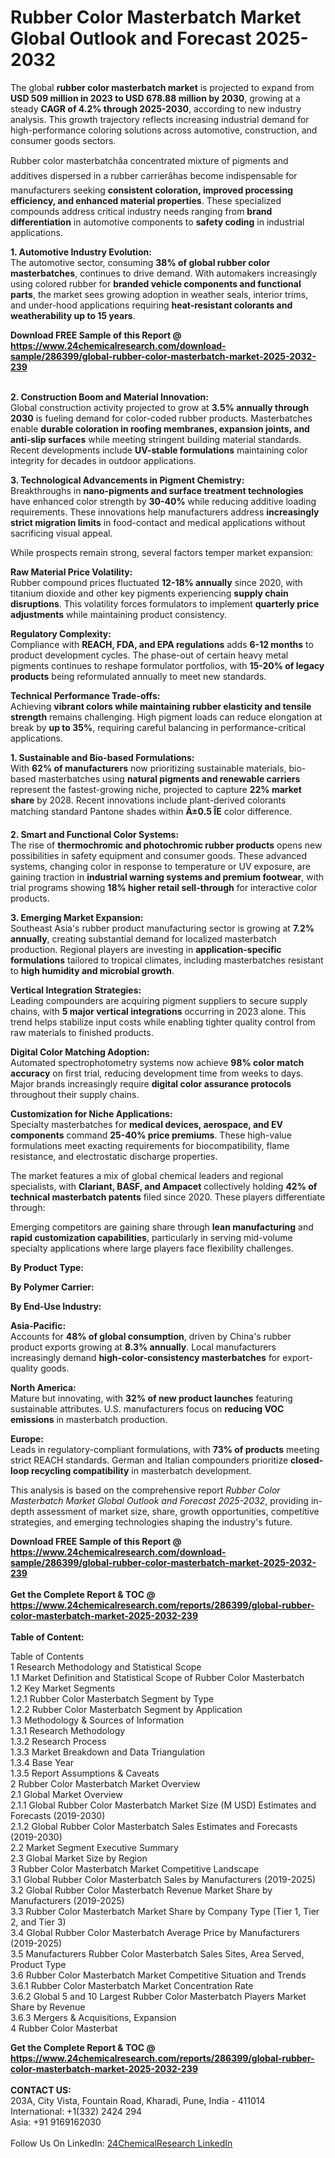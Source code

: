 <h1>Rubber Color Masterbatch Market Global Outlook and Forecast 2025-2032</h1><p>The global <strong>rubber color masterbatch market</strong> is projected to expand from <strong>USD 509 million in 2023 to USD 678.88 million by 2030</strong>, growing at a steady <strong>CAGR of 4.2% through 2025-2030</strong>, according to new industry analysis. This growth trajectory reflects increasing industrial demand for high-performance coloring solutions across automotive, construction, and consumer goods sectors.</p><p>Rubber color masterbatchâa concentrated mixture of pigments and additives dispersed in a rubber carrierâhas become indispensable for manufacturers seeking <strong>consistent coloration, improved processing efficiency, and enhanced material properties</strong>. These specialized compounds address critical industry needs ranging from <strong>brand differentiation</strong> in automotive components to <strong>safety coding</strong> in industrial applications.</p><p><strong>1. Automotive Industry Evolution:</strong><br>
The automotive sector, consuming <strong>38% of global rubber color masterbatches</strong>, continues to drive demand. With automakers increasingly using colored rubber for <strong>branded vehicle components and functional parts</strong>, the market sees growing adoption in weather seals, interior trims, and under-hood applications requiring <strong>heat-resistant colorants and weatherability up to 15 years</strong>.</p><div><b>Download FREE Sample of this Report @ 
            <a href="https://www.24chemicalresearch.com/download-sample/286399/global-rubber-color-masterbatch-market-2025-2032-239">
            https://www.24chemicalresearch.com/download-sample/286399/global-rubber-color-masterbatch-market-2025-2032-239</a></b></div><br><p><strong>2. Construction Boom and Material Innovation:</strong><br>
Global construction activity projected to grow at <strong>3.5% annually through 2030</strong> is fueling demand for color-coded rubber products. Masterbatches enable <strong>durable coloration in roofing membranes, expansion joints, and anti-slip surfaces</strong> while meeting stringent building material standards. Recent developments include <strong>UV-stable formulations</strong> maintaining color integrity for decades in outdoor applications.</p><p><strong>3. Technological Advancements in Pigment Chemistry:</strong><br>
Breakthroughs in <strong>nano-pigments and surface treatment technologies</strong> have enhanced color strength by <strong>30-40%</strong> while reducing additive loading requirements. These innovations help manufacturers address <strong>increasingly strict migration limits</strong> in food-contact and medical applications without sacrificing visual appeal.</p><p>While prospects remain strong, several factors temper market expansion:</p><p><strong>Raw Material Price Volatility:</strong><br>
	Rubber compound prices fluctuated <strong>12-18% annually</strong> since 2020, with titanium dioxide and other key pigments experiencing <strong>supply chain disruptions</strong>. This volatility forces formulators to implement <strong>quarterly price adjustments</strong> while maintaining product consistency.</p><p><strong>Regulatory Complexity:</strong><br>
	Compliance with <strong>REACH, FDA, and EPA regulations</strong> adds <strong>6-12 months</strong> to product development cycles. The phase-out of certain heavy metal pigments continues to reshape formulator portfolios, with <strong>15-20% of legacy products</strong> being reformulated annually to meet new standards.</p><p><strong>Technical Performance Trade-offs:</strong><br>
	Achieving <strong>vibrant colors while maintaining rubber elasticity and tensile strength</strong> remains challenging. High pigment loads can reduce elongation at break by <strong>up to 35%</strong>, requiring careful balancing in performance-critical applications.</p><p><strong>1. Sustainable and Bio-based Formulations:</strong><br>
With <strong>62% of manufacturers</strong> now prioritizing sustainable materials, bio-based masterbatches using <strong>natural pigments and renewable carriers</strong> represent the fastest-growing niche, projected to capture <strong>22% market share</strong> by 2028. Recent innovations include plant-derived colorants matching standard Pantone shades within <strong>Â±0.5 ÎE</strong> color difference.</p><p><strong>2. Smart and Functional Color Systems:</strong><br>
The rise of <strong>thermochromic and photochromic rubber products</strong> opens new possibilities in safety equipment and consumer goods. These advanced systems, changing color in response to temperature or UV exposure, are gaining traction in <strong>industrial warning systems and premium footwear</strong>, with trial programs showing <strong>18% higher retail sell-through</strong> for interactive color products.</p><p><strong>3. Emerging Market Expansion:</strong><br>
Southeast Asia's rubber product manufacturing sector is growing at <strong>7.2% annually</strong>, creating substantial demand for localized masterbatch production. Regional players are investing in <strong>application-specific formulations</strong> tailored to tropical climates, including masterbatches resistant to <strong>high humidity and microbial growth</strong>.</p><p><strong>Vertical Integration Strategies:</strong><br>
	Leading compounders are acquiring pigment suppliers to secure supply chains, with <strong>5 major vertical integrations</strong> occurring in 2023 alone. This trend helps stabilize input costs while enabling tighter quality control from raw materials to finished products.</p><p><strong>Digital Color Matching Adoption:</strong><br>
	Automated spectrophotometry systems now achieve <strong>98% color match accuracy</strong> on first trial, reducing development time from weeks to days. Major brands increasingly require <strong>digital color assurance protocols</strong> throughout their supply chains.</p><p><strong>Customization for Niche Applications:</strong><br>
	Specialty masterbatches for <strong>medical devices, aerospace, and EV components</strong> command <strong>25-40% price premiums</strong>. These high-value formulations meet exacting requirements for biocompatibility, flame resistance, and electrostatic discharge properties.</p><p>The market features a mix of global chemical leaders and regional specialists, with <strong>Clariant, BASF, and Ampacet</strong> collectively holding <strong>42% of technical masterbatch patents</strong> filed since 2020. These players differentiate through:</p><p>Emerging competitors are gaining share through <strong>lean manufacturing</strong> and <strong>rapid customization capabilities</strong>, particularly in serving mid-volume specialty applications where large players face flexibility challenges.</p><p><strong>By Product Type:</strong></p><p><strong>By Polymer Carrier:</strong></p><p><strong>By End-Use Industry:</strong></p><p><strong>Asia-Pacific:</strong><br>
	Accounts for <strong>48% of global consumption</strong>, driven by China's rubber product exports growing at <strong>8.3% annually</strong>. Local manufacturers increasingly demand <strong>high-color-consistency masterbatches</strong> for export-quality goods.</p><p><strong>North America:</strong><br>
	Mature but innovating, with <strong>32% of new product launches</strong> featuring sustainable attributes. U.S. manufacturers focus on <strong>reducing VOC emissions</strong> in masterbatch production.</p><p><strong>Europe:</strong><br>
	Leads in regulatory-compliant formulations, with <strong>73% of products</strong> meeting strict REACH standards. German and Italian compounders prioritize <strong>closed-loop recycling compatibility</strong> in masterbatch development.</p><p>This analysis is based on the comprehensive report <em>Rubber Color Masterbatch Market Global Outlook and Forecast 2025-2032</em>, providing in-depth assessment of market size, share, growth opportunities, competitive strategies, and emerging technologies shaping the industry's future.</p><div><b>Download FREE Sample of this Report @ 
            <a href="https://www.24chemicalresearch.com/download-sample/286399/global-rubber-color-masterbatch-market-2025-2032-239">
            https://www.24chemicalresearch.com/download-sample/286399/global-rubber-color-masterbatch-market-2025-2032-239</a></b></div><br><div><b>Get the Complete Report & TOC @ 
            <a href="https://www.24chemicalresearch.com/reports/286399/global-rubber-color-masterbatch-market-2025-2032-239">
            https://www.24chemicalresearch.com/reports/286399/global-rubber-color-masterbatch-market-2025-2032-239</a></b></div><br>
            <b>Table of Content:</b><p>Table of Contents<br />
1 Research Methodology and Statistical Scope<br />
1.1 Market Definition and Statistical Scope of Rubber Color Masterbatch<br />
1.2 Key Market Segments<br />
1.2.1 Rubber Color Masterbatch Segment by Type<br />
1.2.2 Rubber Color Masterbatch Segment by Application<br />
1.3 Methodology & Sources of Information<br />
1.3.1 Research Methodology<br />
1.3.2 Research Process<br />
1.3.3 Market Breakdown and Data Triangulation<br />
1.3.4 Base Year<br />
1.3.5 Report Assumptions & Caveats<br />
2 Rubber Color Masterbatch Market Overview<br />
2.1 Global Market Overview<br />
2.1.1 Global Rubber Color Masterbatch Market Size (M USD) Estimates and Forecasts (2019-2030)<br />
2.1.2 Global Rubber Color Masterbatch Sales Estimates and Forecasts (2019-2030)<br />
2.2 Market Segment Executive Summary<br />
2.3 Global Market Size by Region<br />
3 Rubber Color Masterbatch Market Competitive Landscape<br />
3.1 Global Rubber Color Masterbatch Sales by Manufacturers (2019-2025)<br />
3.2 Global Rubber Color Masterbatch Revenue Market Share by Manufacturers (2019-2025)<br />
3.3 Rubber Color Masterbatch Market Share by Company Type (Tier 1, Tier 2, and Tier 3)<br />
3.4 Global Rubber Color Masterbatch Average Price by Manufacturers (2019-2025)<br />
3.5 Manufacturers Rubber Color Masterbatch Sales Sites, Area Served, Product Type<br />
3.6 Rubber Color Masterbatch Market Competitive Situation and Trends<br />
3.6.1 Rubber Color Masterbatch Market Concentration Rate<br />
3.6.2 Global 5 and 10 Largest Rubber Color Masterbatch Players Market Share by Revenue<br />
3.6.3 Mergers & Acquisitions, Expansion<br />
4 Rubber Color Masterbat</p><div><b>Get the Complete Report & TOC @ 
            <a href="https://www.24chemicalresearch.com/reports/286399/global-rubber-color-masterbatch-market-2025-2032-239">
            https://www.24chemicalresearch.com/reports/286399/global-rubber-color-masterbatch-market-2025-2032-239</a></b></div><br><b>CONTACT US:</b><br>
            203A, City Vista, Fountain Road, Kharadi, Pune, India - 411014<br>
            International: +1(332) 2424 294<br>
            Asia: +91 9169162030 <br><br>
            Follow Us On LinkedIn: <a href="https://www.linkedin.com/company/24chemicalresearch/">24ChemicalResearch LinkedIn</a>